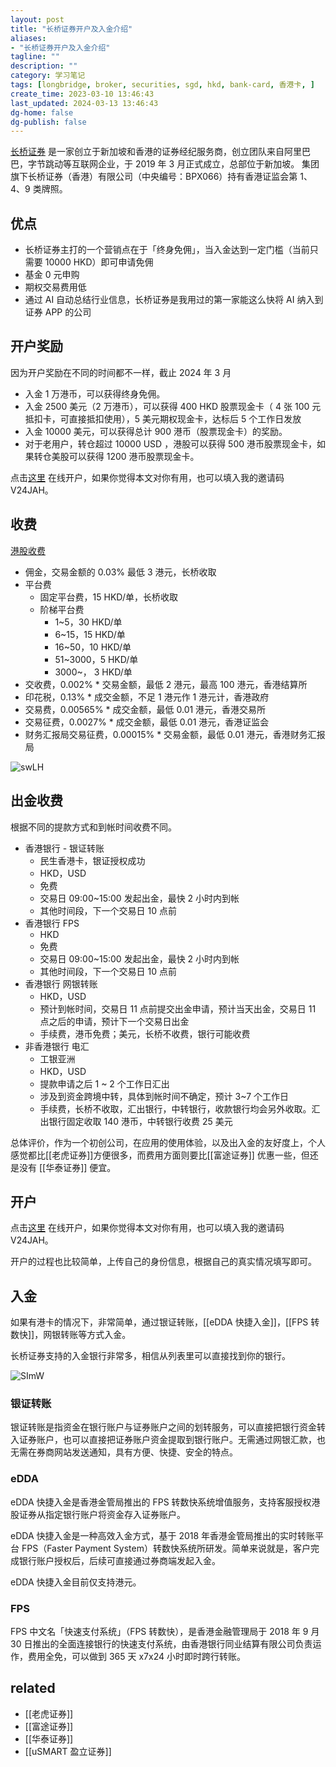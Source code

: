```yaml
---
layout: post
title: "长桥证券开户及入金介绍"
aliases:
- "长桥证券开户及入金介绍"
tagline: ""
description: ""
category: 学习笔记
tags: [longbridge, broker, securities, sgd, hkd, bank-card, 香港卡, ]
create_time: 2023-03-10 13:46:43
last_updated: 2024-03-13 13:46:43
dg-home: false
dg-publish: false
---
```


[长桥证券](https://gtk.pw/zT9HR) 是一家创立于新加坡和香港的证券经纪服务商，创立团队来自阿里巴巴，字节跳动等互联网企业，于 2019 年 3 月正式成立，总部位于新加坡。 集团旗下长桥证券（香港）有限公司（中央编号：BPX066）持有香港证监会第 1、4、9 类牌照。

## 优点

- 长桥证券主打的一个营销点在于「终身免佣」，当入金达到一定门槛（当前只需要 10000 HKD）即可申请免佣
- 基金 0 元申购
- 期权交易费用低
- 通过 AI 自动总结行业信息，长桥证券是我用过的第一家能这么快将 AI 纳入到证券 APP 的公司

## 开户奖励

因为开户奖励在不同的时间都不一样，截止 2024 年 3 月

- 入金 1 万港币，可以获得终身免佣。
- 入金 2500 美元（2 万港币），可以获得 400 HKD 股票现金卡（ 4 张 100 元抵扣卡，可直接抵扣使用），5 美元期权现金卡，达标后 5 个工作日发放
- 入金 10000 美元，可以获得总计 900 港币（股票现金卡）的奖励。
- 对于老用户，转仓超过 10000 USD ，港股可以获得 500 港币股票现金卡，如果转仓美股可以获得 1200 港币股票现金卡。

点击[这里](https://gtk.pw/zT9HR) 在线开户，如果你觉得本文对你有用，也可以填入我的邀请码 V24JAH。

## 收费

[港股收费](https://longbridge.hk/zh-CN/rate)

- 佣金，交易金额的 0.03% 最低 3 港元，长桥收取
- 平台费
  - 固定平台费，15 HKD/单，长桥收取
  - 阶梯平台费
    - 1~5，30 HKD/单
    - 6~15，15 HKD/单
    - 16~50，10 HKD/单
    - 51~3000，5 HKD/单
    - 3000~， 3 HKD/单
- 交收费，0.002% \* 交易金额，最低 2 港元，最高 100 港元，香港结算所
- 印花税，0.13% \* 成交金额，不足 1 港元作 1 港元计，香港政府
- 交易费，0.00565% \* 成交金额，最低 0.01 港元，香港交易所
- 交易征费，0.0027% \* 成交金额，最低 0.01 港元，香港证监会
- 财务汇报局交易征费，0.00015% \* 交易金额，最低 0.01 港元，香港财务汇报局

![swLH](https://photo.einverne.info/images/2023/04/05/swLH.png)

## 出金收费

根据不同的提款方式和到帐时间收费不同。

- 香港银行 - 银证转账
  - 民生香港卡，银证授权成功
  - HKD，USD
  - 免费
  - 交易日 09:00~15:00 发起出金，最快 2 小时内到帐
  - 其他时间段，下一个交易日 10 点前
- 香港银行 FPS
  - HKD
  - 免费
  - 交易日 09:00~15:00 发起出金，最快 2 小时内到帐
  - 其他时间段，下一个交易日 10 点前
- 香港银行 网银转账
  - HKD，USD
  - 预计到帐时间，交易日 11 点前提交出金申请，预计当天出金，交易日 11 点之后的申请，预计下一个交易日出金
  - 手续费，港币免费；美元，长桥不收费，银行可能收费
- 非香港银行 电汇
  - 工银亚洲
  - HKD，USD
  - 提款申请之后 1 ~ 2 个工作日汇出
  - 涉及到资金跨境中转，具体到帐时间不确定，预计 3~7 个工作日
  - 手续费，长桥不收取，汇出银行，中转银行，收款银行均会另外收取。汇出银行固定收取 140 港币，中转银行收费 25 美元

总体评价，作为一个初创公司，在应用的使用体验，以及出入金的友好度上，个人感觉都比[[老虎证券]]方便很多，而费用方面则要比[[富途证券]] 优惠一些，但还是没有 [[华泰证券]] 便宜。

## 开户

点击[这里](https://gtk.pw/zT9HR) 在线开户，如果你觉得本文对你有用，也可以填入我的邀请码 V24JAH。

开户的过程也比较简单，上传自己的身份信息，根据自己的真实情况填写即可。

## 入金

如果有港卡的情况下，非常简单，通过银证转账，[[eDDA 快捷入金]]，[[FPS 转数快]]，网银转账等方式入金。

长桥证券支持的入金银行非常多，相信从列表里可以直接找到你的银行。

![SImW](https://photo.einverne.info/images/2024/03/13/SImW.jpg)

### 银证转账

银证转账是指资金在银行账户与证券账户之间的划转服务，可以直接把银行资金转入证券账户，也可以直接把证券账户资金提取到银行账户。无需通过网银汇款，也无需在券商网站发送通知，具有方便、快捷、安全的特点。

### eDDA

eDDA 快捷入金是香港金管局推出的 FPS 转数快系统增值服务，支持客服授权港股证券从指定银行账户将资金存入证券账户。

eDDA 快捷入金是一种高效入金方式，基于 2018 年香港金管局推出的实时转账平台 FPS（Faster Payment System）转数快系统所研发。简单来说就是，客户完成银行账户授权后，后续可直接通过券商端发起入金。

eDDA 快捷入金目前仅支持港元。

### FPS

FPS 中文名「快速支付系统」（FPS 转数快），是香港金融管理局于 2018 年 9 月 30 日推出的全面连接银行的快速支付系统，由香港银行同业结算有限公司负责运作，费用全免，可以做到 365 天 x7x24 小时即时跨行转账。

## related

- [[老虎证券]]
- [[富途证券]]
- [[华泰证券]]
- [[uSMART 盈立证券]]
